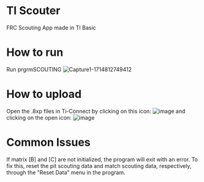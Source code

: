 # TI Scouter
 FRC Scouting App made in TI Basic

# How to run

Run prgrmSCOUTING
![Capture1-1714812749412](https://github.com/sarkh200/TI-Scouter/assets/88343505/0e2a1b8b-f4b1-4705-ad7b-95b2bdfd719c)

 
# How to upload
Open the .8xp files in Ti-Connect by clicking on this icon: ![image](https://github.com/sarkh200/TI-Scouter/assets/88343505/268e4f6a-f0ab-455a-a037-867e5bb601e7) and clicking on the open icon: ![image](https://github.com/sarkh200/TI-Scouter/assets/88343505/e354a9d9-6bc1-4bb0-8c54-2d9f628509a7)

# Common Issues
If matrix [B] and [C] are not initialized, the program will exit with an error. To fix this, reset the pit scouting data and match scouting data, respectively, through the "Reset Data" menu in the program.
